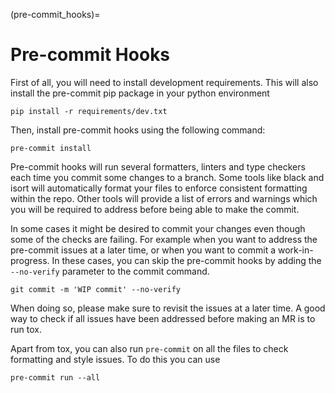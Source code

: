 (pre-commit_hooks)=
# Pre-commit Hooks

First of all, you will need to install development requirements. This will also install the pre-commit pip package
in your python environment

```pip install -r requirements/dev.txt```

Then, install pre-commit hooks using the following command:

```pre-commit install```

Pre-commit hooks will run several formatters, linters and type checkers each time you commit some changes to a branch. Some tools like black and isort will automatically format your files to enforce consistent formatting within the repo. Other tools will provide a list of errors and warnings which you will be required to address before being able to make the commit.

In some cases it might be desired to commit your changes even though some of the checks are failing. For example when you want to address the pre-commit issues at a later time, or when you want to commit a work-in-progress. In these cases, you can skip the pre-commit hooks by adding the `--no-verify` parameter to the commit command.

```git commit -m 'WIP commit' --no-verify```

When doing so, please make sure to revisit the issues at a later time. A good way to check if all issues have been addressed before making an MR is to run tox.

Apart from tox, you can also run `pre-commit` on all the files to check formatting and style issues. To do this you can use

```pre-commit run --all```
